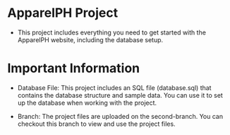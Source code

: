 # ApparelPH Project
- This project includes everything you need to get started with the ApparelPH website, including the database setup.

# Important Information
- Database File: This project includes an SQL file (database.sql) that contains the database structure and sample data. You can use it to set up the database when working with the project.

- Branch: The project files are uploaded on the second-branch. You can checkout this branch to view and use the project files.
